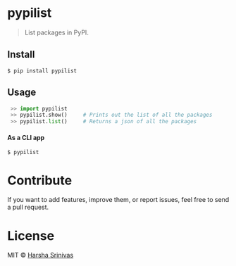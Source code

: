 # pypilist
>List packages in PyPI.

## Install

```
$ pip install pypilist
```

## Usage

```python
 >> import pypilist
 >> pypilist.show()		# Prints out the list of all the packages
 >> pypilist.list()		# Returns a json of all the packages
```
#### As a CLI app

```
$ pypilist
```


# Contribute

If you want to add features, improve them, or report issues, feel free to send a pull request.


# License

MIT © [Harsha Srinivas](https://harshasrinivas.me)
